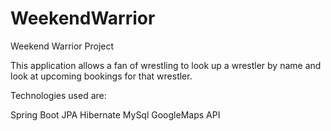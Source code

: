 # WeekendWarrior
Weekend Warrior Project

This application allows a fan of wrestling to look up a wrestler by name and look at upcoming bookings for that wrestler. 

Technologies used are:

Spring Boot
JPA
Hibernate
MySql
GoogleMaps API
